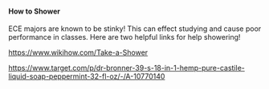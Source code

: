 #### How to Shower

ECE majors are known to be stinky! This can effect studying and cause poor performance in classes. Here are two helpful links for help showering!

https://www.wikihow.com/Take-a-Shower

https://www.target.com/p/dr-bronner-39-s-18-in-1-hemp-pure-castile-liquid-soap-peppermint-32-fl-oz/-/A-10770140
